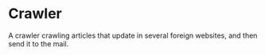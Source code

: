# Crawler
A crawler crawling articles that update in several foreign websites, and then send it to the mail.
